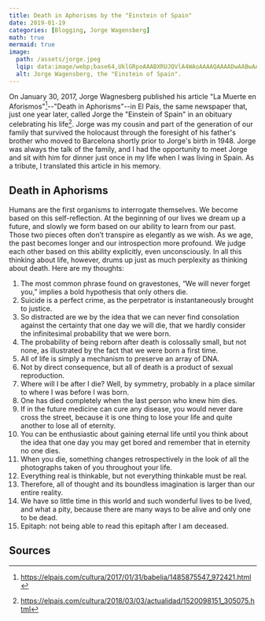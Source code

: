 ```yaml
---
title: Death in Aphorisms by the "Einstein of Spain"
date: 2019-01-19
categories: [Blogging, Jorge Wagensberg]
math: true
mermaid: true
image:
  path: /assets/jorge.jpeg
  lqip: data:image/webp;base64,UklGRpoAAABXRUJQVlA4WAoAAAAQAAAADwAABwAAQUxQSDIAAAARL0AmbZurmr57yyIiqE8oiG0bejIYEQTgqiDA9vqnsUSI6H+oAERp2HZ65qP/VIAWAFZQOCBCAAAA8AEAnQEqEAAIAAVAfCWkAALp8sF8rgRgAP7o9FDvMCkMde9PK7euH5M1m6VWoDXf2FkP3BqV0ZYbO6NA/VFIAAAA
  alt: Jorge Wagensberg, the "Einstein of Spain".
---
```


On January 30, 2017, Jorge Wagnesberg published his article "La Muerte en Aforismos"[^footnote]--"Death in Aphorisms"--in El Pais, the same newspaper that, just one year later, called Jorge the "Einstein of Spain" in an obituary celebrating his life[^fn-nth-2]. Jorge was my cousin and part of the generation of our family that survived the holocaust through the foresight of his father's brother who moved to Barcelona shortly prior to Jorge's birth in 1948. Jorge was always the talk of the family, and I had the opportunity to meet Jorge and sit with him for dinner just once in my life when I was living in Spain. As a tribute, I translated this article in his memory.

## Death in Aphorisms

Humans are the first organisms to interrogate themselves. We become based on this self-reflection. At the beginning of our lives we dream up a future, and slowly we form based on our ability to learn from our past. Those two pieces often don’t transpire as elegantly as we wish. As we age, the past becomes longer and our introspection more profound. We judge each other based on this ability explicitly, even unconsciously. In all this thinking about life, however, drums up just as much perplexity as thinking about death. Here are my thoughts:

1. The most common phrase found on gravestones, “We will never forget you,” implies a bold hypothesis that only others die.
2. Suicide is a perfect crime, as the perpetrator is instantaneously brought to justice.
3. So distracted are we by the idea that we can never find consolation against the certainty that one day we will die, that we hardly consider the infinitesimal probability that we were born.
4. The probability of being reborn after death is colossally small, but not none, as illustrated by the fact that we were born a first time.
5. All of life is simply a mechanism to preserve an array of DNA.
6. Not by direct consequence, but all of death is a product of sexual reproduction.
7. Where will I be after I die? Well, by symmetry, probably in a place similar to where I was before I was born.
8. One has died completely when the last person who knew him dies.
9. If in the future medicine can cure any disease, you would never dare cross the street, because it is one thing to lose your life and quite another to lose all of eternity.
10. You can be enthusiastic about gaining eternal life until you think about the idea that one day you may get bored and remember that in eternity no one dies.
11. When you die, something changes retrospectively in the look of all the photographs taken of you throughout your life.
12. Everything real is thinkable, but not everything thinkable must be real.
13. Therefore, all of thought and its boundless imagination is larger than our entire reality.
14. We have so little time in this world and such wonderful lives to be lived, and what a pity, because there are many ways to be alive and only one to be dead.
15. Epitaph: not being able to read this epitaph after I am deceased.

## Sources

[^footnote]: https://elpais.com/cultura/2017/01/31/babelia/1485875547_972421.html
[^fn-nth-2]: https://elpais.com/cultura/2018/03/03/actualidad/1520098151_305075.html
